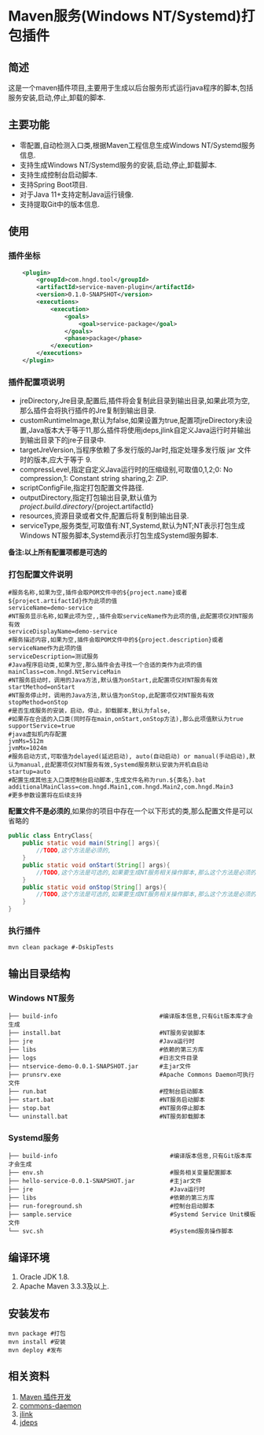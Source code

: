 # Maven服务(Windows NT/Systemd)打包插件

## 简述

这是一个maven插件项目,主要用于生成以后台服务形式运行java程序的脚本,包括服务安装,启动,停止,卸载的脚本.

## 主要功能

- 零配置,自动检测入口类,根据Maven工程信息生成Windows NT/Systemd服务信息.
- 支持生成Windows NT/Systemd服务的安装,启动,停止,卸载脚本.
- 支持生成控制台启动脚本.
- 支持Spring Boot项目.
- 对于Java 11+支持定制Java运行镜像.
- 支持提取Git中的版本信息.

## 使用

### 插件坐标

```xml
    <plugin>
	    <groupId>com.hngd.tool</groupId>
		<artifactId>service-maven-plugin</artifactId>
		<version>0.1.0-SNAPSHOT</version>
		<executions>
		    <execution>
                <goals>
				    <goal>service-package</goal>
				</goals>
				<phase>package</phase>
		    </execution>
	    </executions>
    </plugin>
```

### 插件配置项说明

- jreDirectory,Jre目录,配置后,插件将会复制此目录到输出目录,如果此项为空,那么插件会将执行插件的Jre复制到输出目录.
- customRuntimeImage,默认为false,如果设置为true,配置项jreDirectory未设置,Java版本大于等于11,那么插件将使用jdeps,jlink自定义Java运行时并输出到输出目录下的jre子目录中.
- targetJreVersion,当程序依赖了多发行版的Jar时,指定处理多发行版 jar 文件时的版本,应大于等于 9.
- compressLevel,指定自定义Java运行时的压缩级别,可取值0,1,2;0: No compression,1: Constant string sharing,2: ZIP.
- scriptConfigFile,指定打包配置文件路径.
- outputDirectory,指定打包输出目录,默认值为${project.build.directory}/${project.artifactId}
- resources,资源目录或者文件,配置后将复制到输出目录.
- serviceType,服务类型,可取值有:NT,Systemd,默认为NT;NT表示打包生成Windows NT服务脚本,Systemd表示打包生成Systemd服务脚本.

**备注:以上所有配置项都是可选的**

### 打包配置文件说明

```properties
#服务名称,如果为空,插件会取POM文件中的${project.name}或者${project.artifactId}作为此项的值
serviceName=demo-service        
#NT服务显示名称,如果此项为空,,插件会取serviceName作为此项的值,此配置项仅对NT服务有效
serviceDisplayName=demo-service
#服务描述内容,如果为空,插件会取POM文件中的${project.description}或者serviceName作为此项的值
serviceDescription=测试服务
#Java程序启动类,如果为空,那么插件会去寻找一个合适的类作为此项的值
mainClass=com.hngd.NtServiceMain
#NT服务启动时，调用的Java方法,默认值为onStart,此配置项仅对NT服务有效
startMethod=onStart     
#NT服务停止时，调用的Java方法,默认值为onStop,此配置项仅对NT服务有效
stopMethod=onStop
#是否生成服务的安装，启动，停止，卸载脚本,默认为false,
#如果存在合适的入口类(同时存在main,onStart,onStop方法),那么此项值默认为true
supportService=true
#java虚拟机内存配置
jvmMs=512m
jvmMx=1024m
#服务启动方式,可取值为delayed(延迟启动), auto(自动启动) or manual(手动启动),默认为manual,此配置项仅对NT服务有效,Systemd服务默认安装为开机自启动
startup=auto
#配置生成其他主入口类控制台启动脚本,生成文件名称为run.${类名}.bat
additionalMainClass=com.hngd.Main1,com.hngd.Main2,com.hngd.Main3
#更多参数设置将在后续支持
```

**配置文件不是必须的**,如果你的项目中存在一个以下形式的类,那么配置文件是可以省略的

```java
public class EntryClass{
    public static void main(String[] args){
        //TODO,这个方法是必须的,
    }
    public static void onStart(String[] args){
        //TODO,这个方法是可选的,如果要生成NT服务相关操作脚本,那么这个方法是必须的
    }
    public static void onStop(String[] args){
        //TODO,这个方法是可选的,如果要生成NT服务相关操作脚本,那么这个方法是必须的
    }
}
```

### 执行插件

```shell
mvn clean package #-DskipTests
```

## 输出目录结构

### Windows NT服务

```shell
├── build-info                             #编译版本信息,只有Git版本库才会生成
├── install.bat                            #NT服务安装脚本
├── jre                                    #Java运行时
├── libs                                   #依赖的第三方库
├── logs                                   #日志文件目录
├── ntservice-demo-0.0.1-SNAPSHOT.jar      #主jar文件
├── prunsrv.exe                            #Apache Commons Daemon可执行文件
├── run.bat                                #控制台启动脚本
├── start.bat                              #NT服务启动脚本
├── stop.bat                               #NT服务停止脚本
└── uninstall.bat                          #NT服务卸载脚本
```

### Systemd服务

```shell
├── build-info                                #编译版本信息,只有Git版本库才会生成
├── env.sh                                    #服务相关变量配置脚本
├── hello-service-0.0.1-SNAPSHOT.jar          #主jar文件
├── jre                                       #Java运行时
├── libs                                      #依赖的第三方库
├── run-foreground.sh                         #控制台启动脚本
├── sample.service                            #Systemd Service Unit模板文件
└── svc.sh                                    #Systemd服务操作脚本
```

## 编译环境

1. Oracle JDK 1.8.
2. Apache Maven 3.3.3及以上.

## 安装发布

```shell
mvn package #打包
mvn install #安装
mvn deploy #发布
```

## 相关资料

1. [Maven 插件开发](https://maven.apache.org/plugin-developers/index.html)
2. [commons-daemon]( http://commons.apache.org/proper/commons-daemon/procrun.html )
3. [jlink]( https://docs.oracle.com/en/java/javase/14/docs/specs/man/jlink.html )
4. [jdeps]( https://docs.oracle.com/en/java/javase/14/docs/specs/man/jlink.html )